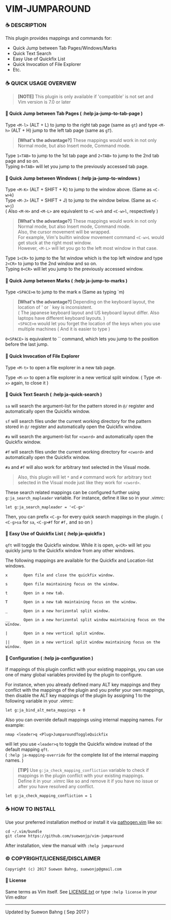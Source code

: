 # VIM-JUMPAROUND

### :coffee: DESCRIPTION
This plugin provides mappings and commands for:

- Quick Jump between Tab Pages/Windows/Marks
- Quick Text Search
- Easy Use of Quickfix List
- Quick Invocation of File Explorer
- Etc.

### :coffee: QUICK USAGE OVERVIEW

> **[NOTE]** This plugin is only available if 'compatible' is not set and  
> Vim version is 7.0 or later

#### :small_orange_diamond: Quick Jump between Tab Pages ( :help ja-jump-to-tab-page )

Type `<M-l>` (ALT + L) to jump to the right tab page (same as `gt`) and type `<M-h>` (ALT + H) jump to the left tab page (same as `gT`).

> **[What's the advantage?]** These mappings would work in not only Normal mode, but also Insert mode, Command mode.

Type `1<TAB>` to jump to the 1st tab page and `2<TAB>` to jump to the 2nd tab page and so on.  
Typing `0<TAB>` will let you jump to the previously accessed tab page.

#### :small_orange_diamond: Quick Jump between Windows ( :help ja-jump-to-windows )

Type `<M-K>` (ALT + SHIFT + K) to jump to the window above. (Same as `<C-w>k`)  
Type `<M-J>` (ALT + SHIFT + J) to jump to the window below. (Same as `<C-w>j`)  
( Also `<M-H>` and `<M-L>` are equivalent to `<C-w>h` and `<C-w>l`, respectively )

> **[What's the advantage?]** These mappings would work in not only Normal mode, but also Insert mode, Command mode.  
> Also, the cursor movement will be wrapped.  
> For example, Vim's builtin window movement command `<C-w>L` would get stuck at the right most window.  
> However, `<M-L>` will let you go to the left most window in that case.

Type `1<CR>` to jump to the 1st window which is the top left window and type `2<CR>` to jump to the 2nd window and so on.  
Typing `0<CR>` will let you jump to the previously accessed window.

#### :small_orange_diamond: Quick Jump between Marks ( :help ja-jump-to-marks )

Type `<SPACE>m` to jump to the mark `m` (Same as typing \`m)

> **[What's the advantage?]** Depending on the keyboard layout, the location of ' or \` key is inconsistent.  
> ( The japanese keyboard layout and US keyboard layout differ. Also laptops have different keyboard layouts. )   
> `<SPACE>m` would let you forget the location of the keys when you use multiple machines ( And it is easier to type )

`0<SPACE>` is equivalent to \`\` command, which lets you jump to the position before the last jump.

#### :small_orange_diamond: Quick Invocation of File Explorer
Type `<M-t>` to open a file explorer in a new tab page.

Type `<M-x>` to open a file explorer in a new vertical split window. ( Type `<M-x>` again, to close it )

#### :small_orange_diamond: Quick Text Search ( :help ja-quick-search )
`sa` will search the argument-list for the pattern stored in `@/` register and automatically open the Quickfix window.

`sf` will search files under the current working directory for the pattern stored in `@/` register and automatically open the Quickfix window.

`#a` will search the argument-list for `<cword>` and automatically open the Quickfix window.

`#f` will search files under the current working directory for `<cword>` and automatically open the Quickfix window.

`#a` and `#f` will also work for arbitrary text selected in the Visual mode.

> Also, this plugin will let `*` and `#` command work for arbitrary text selected in the Visual mode just like they work for `<cword>`.  


These search related mappings can be configured further using `g:ja_search_mapleader` variable. For instance, define it like so in your .vimrc:

	let g:ja_search_mapleader = '<C-g>'

Then, you can prefix `<C-g>` for every quick search mappings in the plugin.
( `<C-g>sa` for `sa`, `<C-g>#f` for `#f,` and so on )

#### :small_orange_diamond: Easy Use of Quickfix List ( :help ja-quickfix )
`qft` will toggle the Quickfix window. While it is open, `q<CR>` will let you quickly jump to the Quickfix window from any other windows.

The following mappings are available for the Quickfix and Location-list windows.

    x       Open file and close the quickfix window.

    s       Open file maintaining focus on the window.

    t       Open in a new tab.

    T       Open in a new tab maintaining focus on the window.

    _       Open in a new horizontal split window.

    __      Open in a new horizontal split window maintaining focus on the window.

    |       Open in a new vertical split window.

    ||      Open in a new vertical split window maintaining focus on the window.


#### :small_orange_diamond: Configuration ( :help ja-configuration )
If mappings of this plugin conflict with your existing mappings, you can use one of many global variables provided by the plugin to configure.

For instance, when you already defined many ALT key mappings and they conflict with the mappings of the plugin and you prefer your own mappings, then disable the ALT key mappings of the plugin by assigning 1 to the following variable in your .vimrc:

    let g:ja_bind_alt_meta_mappings = 0

Also you can override default mappings using internal mapping names. For example:

    nmap <leader>q <Plug>JumparoundToggleQuickfix

will let you use `<leader>q` to toggle the Quickfix window instead of the default mapping `qft`.  
( `:help ja-mapping-override` for the complete list of the internal mapping names. )

> **[TIP]** Use `g:ja_check_mapping_confliction` variable to check if mappings in the plugin conflict with your existing mappings.  
> Define it in your .vimrc like so and remove it if you have no issue or after you have resolved any conflict.  

    let g:ja_check_mapping_confliction = 1

### :coffee: HOW TO INSTALL
Use your preferred installation method or install it via [pathogen.vim](https://github.com/tpope/vim-pathogen) like so:

    cd ~/.vim/bundle
    git clone https://github.com/suewonjp/vim-jumparound

After installation, view the manual with `:help jumparound`

### :copyright: COPYRIGHT/LICENSE/DISCLAIMER

    Copyright (c) 2017 Suewon Bahng, suewonjp@gmail.com

#### :small_orange_diamond: License

Same terms as Vim itself. See [LICENSE.txt](LICENSE.txt) or type `:help license` in your Vim editor 

* * *
Updated by Suewon Bahng ( Sep 2017 )

